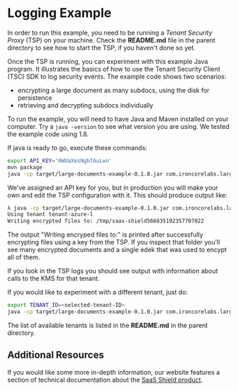# Logging Example

In order to run this example, you need to be running a _Tenant Security Proxy_ (TSP) on your machine.
Check the **README.md** file in the parent directory to see how to start the TSP, if you haven't done so
yet.

Once the TSP is running, you can experiment with this example Java program. It illustrates the basics of how
to use the Tenant Security Client (TSC) SDK to log security events. The example code shows two scenarios:

- encrypting a large document as many subdocs, using the disk for persistence
- retrieving and decrypting subdocs individually

To run the example, you will need to have Java and Maven installed on your computer. Try a `java -version` to see
what version you are using. We tested the example code using 1.8.

If java is ready to go, execute these commands:

```bash
export API_KEY='0WUaXesNgbTAuLwn'
mvn package
java -cp target/large-documents-example-0.1.0.jar com.ironcorelabs.large.LargeDocuments
```

We've assigned an API key for you, but in production you will make your own and edit the TSP
configuration with it. This should produce output like:

```bash
λ java -cp target/large-documents-example-0.1.0.jar com.ironcorelabs.large.LargeDocuments
Using tenant tenant-azure-l
Writing encrypted files to: /tmp/saas-shield566835192357707822

```

The output "Writing encryped files to:" is printed after successfully encrypting files using a key from the TSP.
If you inspect that folder you'll see many encrypted documents and a single edek that was used to encypt all of them.

If you look in the TSP logs you should see output with information about calls to the KMS for that tenant.

If you would like to experiment with a different tenant, just do:

```bash
export TENANT_ID=<selected-tenant-ID>
java -cp target/large-documents-example-0.1.0.jar com.ironcorelabs.large.LargeDocuments
```

The list of available tenants is listed in the **README.md** in the parent directory.

## Additional Resources

If you would like some more in-depth information, our website features a section of technical
documentation about the [SaaS Shield product](https://ironcorelabs.com/docs/saas-shield/).
